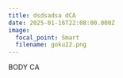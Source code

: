 ```yaml
---
title: dsdsadsa dCA
date: 2025-01-16T22:08:00.000Z
image:
  focal_point: Smart
  filename: goku22.png
---
```

BODY CA
